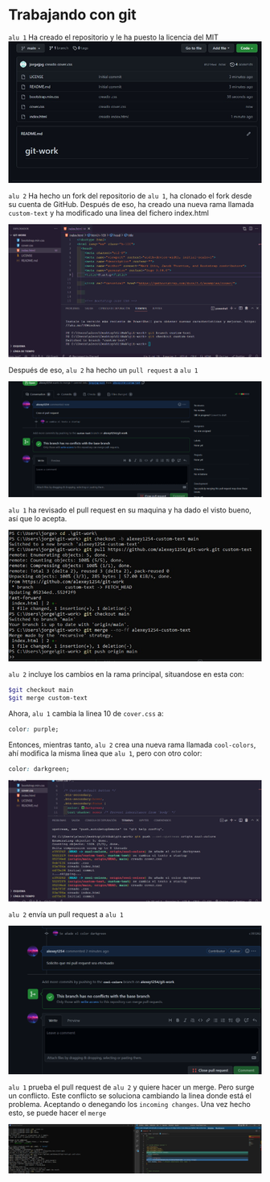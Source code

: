 # Trabajando con git

`alu 1` Ha creado el repositorio y le ha puesto la licencia del MIT
![Primera imagen jorge](img/jorge-1.jpeg)

`alu 2` Ha hecho un fork del repositorio de `alu 1`, ha clonado el fork desde su cuenta de GitHub. Después de eso, ha creado una nueva rama llamada `custom-text` y ha modificado una linea del fichero index.html

![primera imagen alex](img/alex-1.png)

Después de eso, `alu 2` ha hecho un `pull request` a `alu 1`

![segunda imagen alex](img/alex-3.png)

`alu 1` ha revisado el pull request en su maquina y ha dado el visto bueno, así que lo acepta.

![tercera imagen jorge](img/jorge-3.jpeg)

`alu 2` incluye los cambios en la rama principal, situandose en esta con:

```bash
$git checkout main
$git merge custom-text
```

Ahora, `alu 1` cambia la linea 10 de `cover.css` a:

```css
color: purple;
```

Entonces, mientras tanto, `alu 2` crea una nueva rama llamada `cool-colors`, ahí modifica la misma linea que `alu 1`, pero con otro color:

```css
color: darkgreen;
```

![cuarta imagen alex](img/alex-4.png)

`alu 2` envía un pull request a `alu 1`

![Quinta imagen alex](img/alex-5.png)

`alu 1` prueba el pull request de `alu 2` y quiere hacer un merge. Pero surge un conflicto. Este conflicto se soluciona cambiando la linea donde está el problema. Aceptando o denegando los `incoming changes`. Una vez hecho esto, se puede hacer el `merge`

![Conflicto](img/jorge-5.jpeg)
